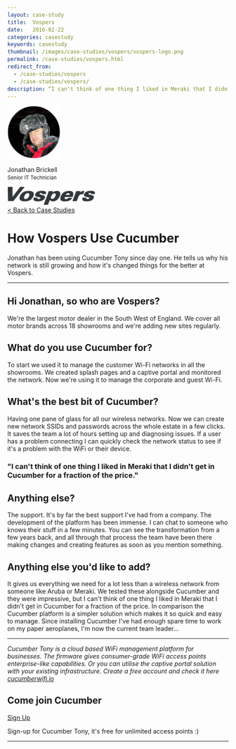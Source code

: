 ```yaml
---
layout: case-study
title:  Vospers
date:   2016-02-22
categories: casestudy
keywords: casestudy
thumbnail: /images/case-studies/vospers/vospers-logo.png
permalink: /case-studies/vospers.html
redirect_from:
  - /case-studies/vospers
  - /case-studies/vospers/
description: “I can't think of one thing I liked in Meraki that I didn't get in Cucumber for a fraction of the price.”
---
```


<div class="mdl-grid">
<div class="mdl-cell mdl-cell--3-col mdl-typography--text-center">
<img class="cs-portrait text-center" src="/images/case-studies/vospers/vospers-jonathan.png" width="120px">
<p>Jonathan Brickell <br> <small>Senior IT Technician</small></p>
<img src="/images/case-studies/vospers/vospers-logo.png" width="200px">
</div>

<div class="mdl-cell mdl-cell--9-col">
<a href="/case-studies/">< Back to Case Studies</a>
<h1>How Vospers Use Cucumber</h1>
<p>Jonathan has been using Cucumber Tony since day one. He tells us why his network is still growing and how it's changed things for the better at Vospers.</p>

<hr>

<h2>Hi Jonathan, so who are Vospers?</h2>

<p>We're the largest motor dealer in the South West of England. We cover all motor brands across 18 showrooms and we're adding new sites regularly.</p>

<h2>What do you use Cucumber for?</h2>

<p>To start we used it to manage the customer Wi-Fi networks in all the showrooms. We created splash pages and a captive portal and monitored the network. Now we're using it to manage the corporate and guest Wi-Fi.</p>

<h2>What's the best bit of Cucumber?</h2>

<p>Having one pane of glass for all our wireless networks. Now we can create new network SSIDs and passwords across the whole estate in a few clicks. It saves the team a lot of hours setting up and diagnosing issues. If a user has a problem connecting I can quickly check the network status to see if it's a problem with the WiFi or their device.</p>

<div class="mdl-typography--text-center">
<h3>"I can't think of one thing I liked in Meraki that I didn't get in Cucumber for a fraction of the price."</h3>
</div>

<h2>Anything else?</h2>

<p>The support. It's by far the best support I've had from a company. The development of the platform has been immense. I can chat to someone who knows their stuff in a few minutes. You can see the transformation from a few years back, and all through that process the team have been there making changes and creating features as soon as you mention something.</p>

<h2>Anything else you'd like to add?</h2>

<p>It gives us everything we need for a lot less than a wireless network from someone like Aruba or Meraki. We tested these alongside Cucumber and they were impressive, but I can't think of one thing I liked in Meraki that I didn't get in Cucumber for a fraction of the price. In comparison the Cucumber platform is a simpler solution which makes it so quick and easy to manage. Since installing Cucumber I've had enough spare time to work on my paper aeroplanes, I'm now the current team leader…</p>

<hr>

<div class="mdl-typography--text-center">
<p><i>Cucumber Tony is a cloud based WiFi management platform for businesses. The firmware gives consumer-grade WiFi access points enterprise-like capabilities. Or you can utilise the captive portal solution with your existing infrastructure. Create a free account and check it here <a href="https://cucumberwifi.io">cucumberwifi.io</a></i></p>
<div class="text-center">
<h2>Come join Cucumber</h2>
<a href="https://my.ctapp.io/#/create" class="button success dst">Sign Up</a><br>
<p>Sign-up for Cucumber Tony, it's free for unlimited access points :)</p>
</div>
<hr>
</div>
</div>
</div>
